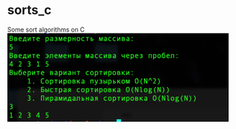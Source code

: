 # sorts_c
Some sort algorithms on C
![](https://github.com/ra5kolnikov/sorts_c/blob/develop/implement.png)
